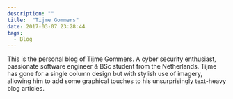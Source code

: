 ```yaml
---
description: ""
title:  "Tijme Gommers"
date: 2017-03-07 23:28:44
tags:
  - Blog
---
```


This is the personal blog of Tijme Gommers. A cyber security enthusiast, passionate software engineer & BSc student from the Netherlands. Tijme has gone for a single column design but with stylish use of imagery, allowing him to add some graphical touches to his unsurprisingly text-heavy blog articles.